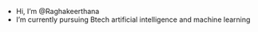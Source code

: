 - Hi, I’m @Raghakeerthana
- I’m currently pursuing Btech artificial intelligence and machine learning
<!---
Raghakeerthana/Raghakeerthana is a ✨ special ✨ repository because its `README.md` (this file) appears on your GitHub profile.
You can click the Preview link to take a look at your changes.
--->
